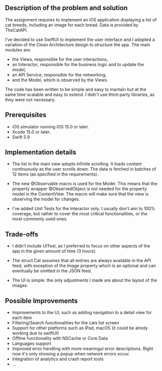 ## Description of the problem and solution

The assignment requires to implement an iOS application displaying a list of cat breeds, including an image for each bread. Data is provided by TheCatAPI.

I’ve decided to use SwiftUI to implement the user interface and I adopted a variation of the Clean Architecture design to structure the app. The main modules are:

- the Views, responsible for the user interactions,
- an Interactor, responsible for the business logic and to update the model,
- an API Service, responsible for the networking,
- and the Model, which is observed by the Views.

The code has been written to be simple and easy to mantain but at the same time scalable and easy to extend.
I didn't use third-party libraries, as they were not necessary.

## Prerequisites

- iOS simulator running iOS 15.0 or later.
- Xcode 15.0 or later.
- Swift 5.9

## Implementation details

- The list in the main view adopts infinite scrolling. It loads content continuously as the user scrolls down. The data is fetched in batches of 12 items (as specified in the requirements).

- The new @Observable macro is used for the Model. This means that the property wrapper @ObservedObject is not needed for the property model in the ContentView. The macro will make sure that the view is observing the model for changes.

- I've added Unit Tests for the Interactor only. I usually don't aim to 100% coverage, but rather to cover the most critical functionalities, or the most commonly used ones.

## Trade-offs

- I didn’t include UITest, as I preferred to focus on other aspects of the app in the given amount of time (3 hours).

- The struct Cat assumes that all entries are always available in the API feed, with exception of the Image property which is an optional and can eventually be omitted in the JSON feed.

- The UI is simple: the only adjustments I made are about the layout of the images.

## Possible Improvements

- Improvements to the UI, such as adding navigation to a detail view for each item
- Filtering/Search functionalities for the cats list screen 
- Support for other platforms such as iPad, macOS (it could be alredy working due to swiftUI)
- Offline functionality with NSCache or Core Data
- Languages support
- Improved error handling with more meaningul error descriptions. Right now it's only showing a popup when network errors occur. 
- Integration of analytics and crash report tools
- ...
